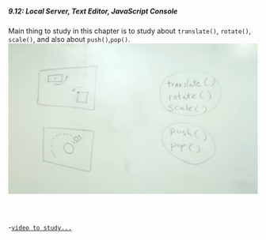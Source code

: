 ##### 9.12: Local Server, Text Editor, JavaScript Console
Main thing to study in this chapter is to study about
`translate()`, `rotate()`, `scale()`, and also about `push()`,`pop()`.
![image](transformations-chart.jpg)


```javascript

```
```javascript

```
```javascript

```
-[`video to study...`](https://www.youtube.com/watch?v=o9sgjuh-CBM&list=PLRqwX-V7Uu6ZmA-d3D0iFIvgrB5_7kB8H)